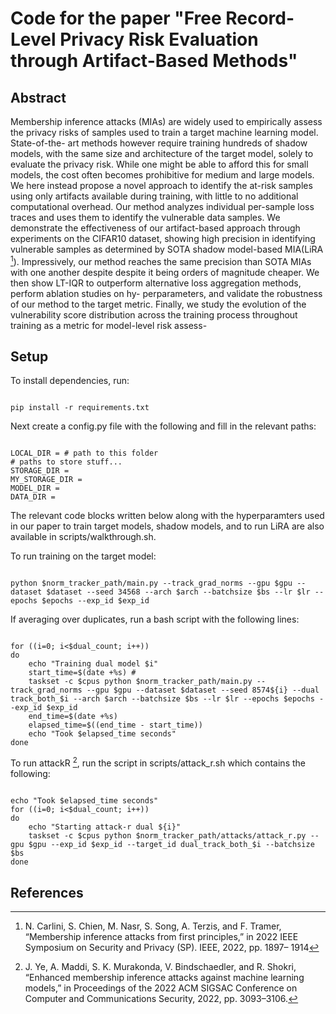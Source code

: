 # Code for the paper "Free Record-Level Privacy Risk Evaluation through Artifact-Based Methods"
## Abstract
Membership inference attacks (MIAs) are widely
used to empirically assess the privacy risks of samples
used to train a target machine learning model. State-of-the-
art methods however require training hundreds of shadow
models, with the same size and architecture of the target
model, solely to evaluate the privacy risk. While one might
be able to afford this for small models, the cost often becomes
prohibitive for medium and large models.
We here instead propose a novel approach to identify
the at-risk samples using only artifacts available during
training, with little to no additional computational overhead.
Our method analyzes individual per-sample loss traces and
uses them to identify the vulnerable data samples. We
demonstrate the effectiveness of our artifact-based approach
through experiments on the CIFAR10 dataset, showing high
precision in identifying vulnerable samples as determined by
SOTA shadow model-based MIA(LiRA [^1]). Impressively,
our method reaches the same precision than SOTA MIAs
with one another despite despite it being orders of magnitude
cheaper. We then show LT-IQR to outperform alternative
loss aggregation methods, perform ablation studies on hy-
perparameters, and validate the robustness of our method
to the target metric. Finally, we study the evolution of the
vulnerability score distribution across the training process
throughout training as a metric for model-level risk assess-

## Setup

To install dependencies, run:
```

pip install -r requirements.txt

```
Next create a config.py file with the following and fill in the relevant paths:

```

LOCAL_DIR = # path to this folder
# paths to store stuff...
STORAGE_DIR = 
MY_STORAGE_DIR = 
MODEL_DIR = 
DATA_DIR = 

```

The relevant code blocks written below along with the hyperparamters used in our paper to train target models, shadow models, and to run LiRA are also available in scripts/walkthrough.sh. 

To run training on the target model:

```

python $norm_tracker_path/main.py --track_grad_norms --gpu $gpu --dataset $dataset --seed 34568 --arch $arch --batchsize $bs --lr $lr --epochs $epochs --exp_id $exp_id

```

If averaging over duplicates, run a bash script with the following lines:

```

for ((i=0; i<$dual_count; i++))
do
    echo "Training dual model $i"
    start_time=$(date +%s) #
    taskset -c $cpus python $norm_tracker_path/main.py --track_grad_norms --gpu $gpu --dataset $dataset --seed 8574${i} --dual track_both_$i --arch $arch --batchsize $bs --lr $lr --epochs $epochs --exp_id $exp_id
    end_time=$(date +%s)
    elapsed_time=$((end_time - start_time))
    echo "Took $elapsed_time seconds"
done

```

To run attackR [^2], run the script in scripts/attack_r.sh which contains the following:

```

echo "Took $elapsed_time seconds"
for ((i=0; i<$dual_count; i++))
do
    echo "Starting attack-r dual ${i}"
    taskset -c $cpus python $norm_tracker_path/attacks/attack_r.py --gpu $gpu --exp_id $exp_id --target_id dual_track_both_$i --batchsize $bs
done

```

## References

[^1]: N. Carlini, S. Chien, M. Nasr, S. Song, A. Terzis, and F. Tramer,
“Membership inference attacks from first principles,” in 2022 IEEE
Symposium on Security and Privacy (SP). IEEE, 2022, pp. 1897–
1914

[^2]: J. Ye, A. Maddi, S. K. Murakonda, V. Bindschaedler, and R. Shokri,
“Enhanced membership inference attacks against machine learning
models,” in Proceedings of the 2022 ACM SIGSAC Conference on
Computer and Communications Security, 2022, pp. 3093–3106.




